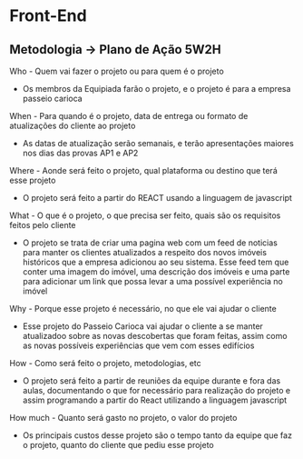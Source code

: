 # Front-End
## Metodologia -> Plano de Ação 5W2H
Who - Quem vai fazer o projeto ou para quem é o projeto

- Os membros da Equipiada farão o projeto, e o projeto é para a empresa passeio carioca

When - Para quando é o projeto, data de entrega ou formato de atualizações do cliente ao projeto

- As datas de atualização serão semanais, e terão apresentações maiores nos dias das provas AP1 e AP2

Where -  Aonde será feito o projeto, qual plataforma ou destino que terá esse projeto

- O projeto será feito a partir do REACT usando a linguagem de javascript

What - O que é o projeto, o que precisa ser feito, quais são os requisitos feitos pelo cliente

- O projeto se trata de criar uma pagina web com um feed de noticias para manter os clientes atualizados a respeito dos novos imóveis históricos que a empresa adicionou ao seu sistema. Esse feed tem que conter uma imagem do imóvel, uma descrição dos imóveis e uma parte para adicionar um link que possa levar a uma possível experiência no imóvel

Why - Porque esse projeto é necessário, no que ele vai ajudar o cliente

- Esse projeto do Passeio Carioca vai ajudar o  cliente a se manter  atualizadoo sobre as novas descobertas que foram feitas, assim como as novas possíveis experiências que vem com esses edifícios

How - Como será feito o projeto, metodologias, etc

- O projeto será feito a partir de reuniões da equipe durante e fora das aulas, documentando o que for necessário para realização do projeto e assim programando a partir do React utilizando a linguagem javascript

How much - Quanto será gasto no projeto, o valor do projeto 

- Os principais custos desse projeto são o tempo tanto da equipe que faz o projeto, quanto do cliente que pediu esse projeto
